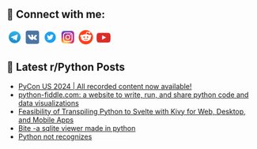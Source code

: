 ## 🔎 Connect with me:
[<img src="https://github.com/bullbesh/bullbesh/blob/main/images/Telegram.png" width="32" height="32" />](https://t.me/bullbesh)
[<img src="https://github.com/bullbesh/bullbesh/blob/main/images/VK.png" width="32" height="32" />](https://vk.com/bullbesh)
[<img src="https://github.com/bullbesh/bullbesh/blob/main/images/Twitter.png" width="32" height="32" />](https://twitter.com/bullbesh1)
[<img src="https://github.com/bullbesh/bullbesh/blob/main/images/Instagram.png" width="32" height="32" />](https://www.instagram.com/bullbesh)
[<img src="https://github.com/bullbesh/bullbesh/blob/main/images/Reddit.png" width="32" height="32" />](https://www.reddit.com/user/bullbesh)
[<img src="https://github.com/bullbesh/bullbesh/blob/main/images/YouTube.png" width="32" height="32" />](https://www.youtube.com/channel/UCtfjRs6uzgq5mfm8S06WTcg)

## 📕 Latest r/Python Posts
<!-- BLOG-POST-LIST:START -->
- [PyCon US 2024 | All recorded content now available!](https://www.reddit.com/r/Python/comments/1dtxqph/pycon_us_2024_all_recorded_content_now_available/)
- [python-fiddle.com: a website to write, run, and share python code and data visualizations](https://www.reddit.com/r/Python/comments/1dttjsb/pythonfiddlecom_a_website_to_write_run_and_share/)
- [Feasibility of Transpiling Python to Svelte with Kivy for Web, Desktop, and Mobile Apps](https://www.reddit.com/r/Python/comments/1dttfu5/feasibility_of_transpiling_python_to_svelte_with/)
- [Bite -a sqlite viewer made in python](https://www.reddit.com/r/Python/comments/1dtrm1f/bite_a_sqlite_viewer_made_in_python/)
- [Python not recognizes](https://www.reddit.com/r/Python/comments/1dtq6xz/python_not_recognizes/)
<!-- BLOG-POST-LIST:END -->
